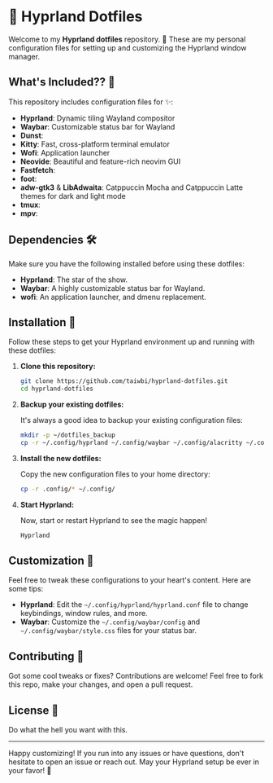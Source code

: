 # 🌌 Hyprland Dotfiles

Welcome to my **Hyprland dotfiles** repository. 🎉 These are my personal configuration files for setting up and customizing the Hyprland window manager.

## What's Included?? 🤔

This repository includes configuration files for ✨:

- **Hyprland**: Dynamic tiling Wayland compositor
- **Waybar**: Customizable status bar for Wayland
- **Dunst**:
- **Kitty**: Fast, cross-platform terminal emulator
- **Wofi**: Application launcher
- **Neovide**: Beautiful and feature-rich neovim GUI
- **Fastfetch**:
- **foot**:
- **adw-gtk3** & **LibAdwaita**: Catppuccin Mocha and Catppuccin Latte themes for dark and light mode
- **tmux**:
- **mpv**:

## Dependencies 🛠️

Make sure you have the following installed before using these dotfiles:

- **Hyprland**: The star of the show.
- **Waybar**: A highly customizable status bar for Wayland.
- **wofi**: An application launcher, and dmenu replacement.
<!--  TODO: add dependencies -->

## Installation 🚀

Follow these steps to get your Hyprland environment up and running with these dotfiles:

1. **Clone this repository:**

   ```bash
   git clone https://github.com/taiwbi/hyprland-dotfiles.git
   cd hyprland-dotfiles
   ```

2. **Backup your existing dotfiles:**

   It's always a good idea to backup your existing configuration files:

   ```bash
   mkdir -p ~/dotfiles_backup
   cp -r ~/.config/hyprland ~/.config/waybar ~/.config/alacritty ~/.config/rofi ~/.config/nvim ~/dotfiles_backup/
   ```

3. **Install the new dotfiles:**

   Copy the new configuration files to your home directory:

   ```bash
   cp -r .config/* ~/.config/
   ```

4. **Start Hyprland:**

   Now, start or restart Hyprland to see the magic happen!

   ```bash
   Hyprland
   ```

## Customization 🎨

Feel free to tweak these configurations to your heart's content. Here are some tips:

- **Hyprland**: Edit the `~/.config/hyprland/hyprland.conf` file to change keybindings, window rules, and more.
- **Waybar**: Customize the `~/.config/waybar/config` and `~/.config/waybar/style.css` files for your status bar.

## Contributing 🤝

Got some cool tweaks or fixes? Contributions are welcome! Feel free to fork this repo, make your changes, and open a pull request.

## License 📄

Do what the hell you want with this.

---

Happy customizing! If you run into any issues or have questions, don't hesitate to open an issue or reach out. May your Hyprland setup be ever in your favor! 🌟
